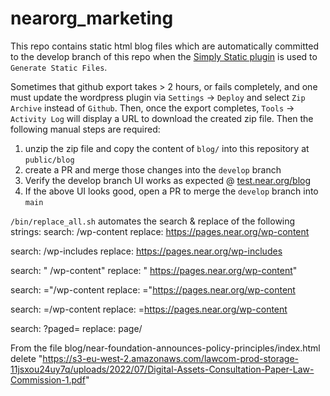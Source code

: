 # nearorg_marketing

This repo contains static html blog files which are automatically committed to the develop branch of this repo when the [Simply Static plugin](https://pages.near.org/wp-admin/admin.php?page=simply-static-generate) is used to `Generate Static Files`. 

Sometimes that github export takes > 2 hours, or fails completely, and one must update the wordpress plugin via `Settings` -> `Deploy` and select `Zip Archive` instead of `Github`. Then, once the export completes, `Tools` -> `Activity Log` will display a URL to download the created zip file. Then the following manual steps are required: 

1. unzip the zip file and copy the content of `blog/` into this repository at `public/blog`
2. create a PR and merge those changes into the `develop` branch
3. Verify the develop branch UI works as expected @ [test.near.org/blog](https://test.near.org/blog) 
4. If the above UI looks good, open a PR to merge the `develop` branch into `main`


`/bin/replace_all.sh` automates the search & replace of the following strings: 
search: /wp-content
replace: https://pages.near.org/wp-content

search: /wp-includes
replace: https://pages.near.org/wp-includes

search: " /wp-content"
replace: " https://pages.near.org/wp-content"

search: ="/wp-content
replace: ="https://pages.near.org/wp-content

search: =/wp-content
replace: =https://pages.near.org/wp-content

search: ?paged=
replace: page/

From the file blog/near-foundation-announces-policy-principles/index.html
delete "https://s3-eu-west-2.amazonaws.com/lawcom-prod-storage-11jsxou24uy7q/uploads/2022/07/Digital-Assets-Consultation-Paper-Law-Commission-1.pdf"
